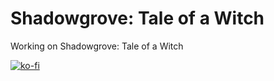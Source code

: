 # Shadowgrove: Tale of a Witch

Working on Shadowgrove: Tale of a Witch

[![ko-fi](https://ko-fi.com/img/githubbutton_sm.svg)](https://ko-fi.com/V7V2RP4L9)

